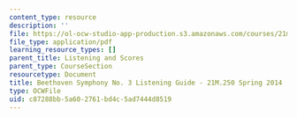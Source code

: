 ```yaml
---
content_type: resource
description: ''
file: https://ol-ocw-studio-app-production.s3.amazonaws.com/courses/21m-250-beethoven-to-mahler-spring-2014/c87288bb5a602761bd4c5ad7444d8519_MIT9_14S14_BeethSymphNo.3Guide.pdf
file_type: application/pdf
learning_resource_types: []
parent_title: Listening and Scores
parent_type: CourseSection
resourcetype: Document
title: Beethoven Symphony No. 3 Listening Guide - 21M.250 Spring 2014
type: OCWFile
uid: c87288bb-5a60-2761-bd4c-5ad7444d8519
---
```


